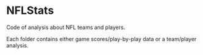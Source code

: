 # NFLStats


Code of analysis about NFL teams and players.

Each folder contains either game scores/play-by-play data or a team/player analysis.
